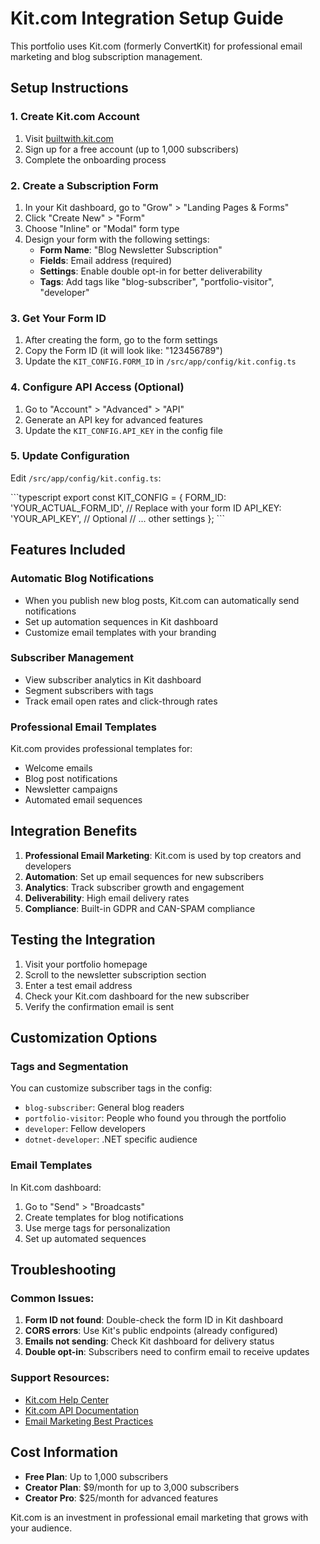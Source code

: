 # Kit.com Integration Setup Guide

This portfolio uses Kit.com (formerly ConvertKit) for professional email marketing and blog subscription management.

## Setup Instructions

### 1. Create Kit.com Account
1. Visit [builtwith.kit.com](https://builtwith.kit.com)
2. Sign up for a free account (up to 1,000 subscribers)
3. Complete the onboarding process

### 2. Create a Subscription Form
1. In your Kit dashboard, go to "Grow" > "Landing Pages & Forms"
2. Click "Create New" > "Form"
3. Choose "Inline" or "Modal" form type
4. Design your form with the following settings:
   - **Form Name**: "Blog Newsletter Subscription"
   - **Fields**: Email address (required)
   - **Settings**: Enable double opt-in for better deliverability
   - **Tags**: Add tags like "blog-subscriber", "portfolio-visitor", "developer"

### 3. Get Your Form ID
1. After creating the form, go to the form settings
2. Copy the Form ID (it will look like: "123456789")
3. Update the `KIT_CONFIG.FORM_ID` in `/src/app/config/kit.config.ts`

### 4. Configure API Access (Optional)
1. Go to "Account" > "Advanced" > "API"
2. Generate an API key for advanced features
3. Update the `KIT_CONFIG.API_KEY` in the config file

### 5. Update Configuration
Edit `/src/app/config/kit.config.ts`:

\`\`\`typescript
export const KIT_CONFIG = {
  FORM_ID: 'YOUR_ACTUAL_FORM_ID', // Replace with your form ID
  API_KEY: 'YOUR_API_KEY', // Optional
  // ... other settings
};
\`\`\`

## Features Included

### Automatic Blog Notifications
- When you publish new blog posts, Kit.com can automatically send notifications
- Set up automation sequences in Kit dashboard
- Customize email templates with your branding

### Subscriber Management
- View subscriber analytics in Kit dashboard
- Segment subscribers with tags
- Track email open rates and click-through rates

### Professional Email Templates
Kit.com provides professional templates for:
- Welcome emails
- Blog post notifications
- Newsletter campaigns
- Automated email sequences

## Integration Benefits

1. **Professional Email Marketing**: Kit.com is used by top creators and developers
2. **Automation**: Set up email sequences for new subscribers
3. **Analytics**: Track subscriber growth and engagement
4. **Deliverability**: High email delivery rates
5. **Compliance**: Built-in GDPR and CAN-SPAM compliance

## Testing the Integration

1. Visit your portfolio homepage
2. Scroll to the newsletter subscription section
3. Enter a test email address
4. Check your Kit.com dashboard for the new subscriber
5. Verify the confirmation email is sent

## Customization Options

### Tags and Segmentation
You can customize subscriber tags in the config:
- `blog-subscriber`: General blog readers
- `portfolio-visitor`: People who found you through the portfolio
- `developer`: Fellow developers
- `dotnet-developer`: .NET specific audience

### Email Templates
In Kit.com dashboard:
1. Go to "Send" > "Broadcasts"
2. Create templates for blog notifications
3. Use merge tags for personalization
4. Set up automated sequences

## Troubleshooting

### Common Issues:
1. **Form ID not found**: Double-check the form ID in Kit dashboard
2. **CORS errors**: Use Kit's public endpoints (already configured)
3. **Emails not sending**: Check Kit dashboard for delivery status
4. **Double opt-in**: Subscribers need to confirm email to receive updates

### Support Resources:
- [Kit.com Help Center](https://help.kit.com/)
- [Kit.com API Documentation](https://developers.kit.com/)
- [Email Marketing Best Practices](https://kit.com/blog)

## Cost Information

- **Free Plan**: Up to 1,000 subscribers
- **Creator Plan**: $9/month for up to 3,000 subscribers
- **Creator Pro**: $25/month for advanced features

Kit.com is an investment in professional email marketing that grows with your audience.